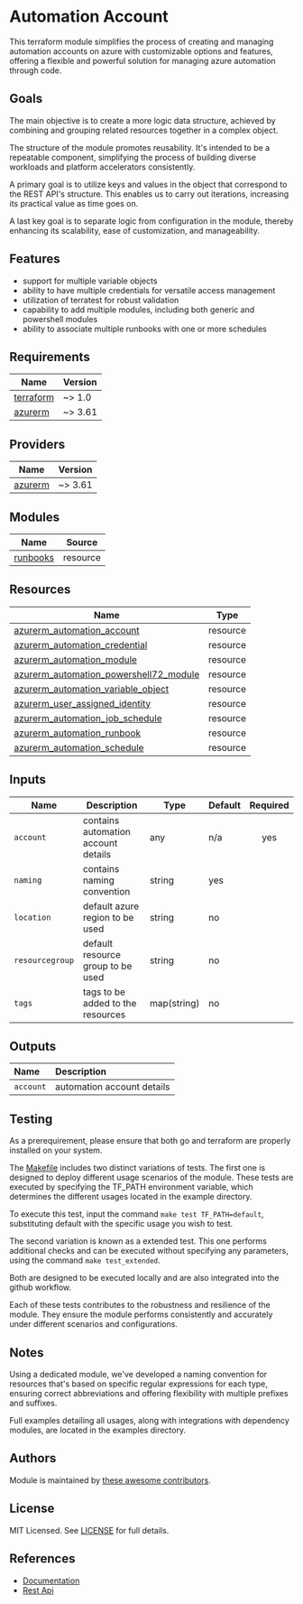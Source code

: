 # Automation Account

This terraform module simplifies the process of creating and managing automation accounts on azure with customizable options and features, offering a flexible and powerful solution for managing azure automation through code.

## Goals

The main objective is to create a more logic data structure, achieved by combining and grouping related resources together in a complex object.

The structure of the module promotes reusability. It's intended to be a repeatable component, simplifying the process of building diverse workloads and platform accelerators consistently.

A primary goal is to utilize keys and values in the object that correspond to the REST API's structure. This enables us to carry out iterations, increasing its practical value as time goes on.

A last key goal is to separate logic from configuration in the module, thereby enhancing its scalability, ease of customization, and manageability.

## Features

- support for multiple variable objects
- ability to have multiple credentials for versatile access management
- utilization of terratest for robust validation
- capability to add multiple modules, including both generic and powershell modules
- ability to associate multiple runbooks with one or more schedules

## Requirements

| Name | Version |
|------|---------|
| <a name="requirement_terraform"></a> [terraform](#requirement\_terraform) | ~> 1.0 |
| <a name="requirement_azurerm"></a> [azurerm](#requirement\_azurerm) | ~> 3.61 |

## Providers

| Name | Version |
|------|---------|
| <a name="provider_azurerm"></a> [azurerm](#provider\_azurerm) | ~> 3.61 |

## Modules

| Name | Source |
|------|--------|
| [runbooks](./modules/runbooks) | resource |

## Resources

| Name | Type |
|------|------|
| [azurerm_automation_account](https://registry.terraform.io/providers/hashicorp/azurerm/latest/docs/resources/automation_account) | resource |
| [azurerm_automation_credential](https://registry.terraform.io/providers/hashicorp/azurerm/latest/docs/resources/automation_credential) | resource |
| [azurerm_automation_module](https://registry.terraform.io/providers/hashicorp/azurerm/latest/docs/resources/automation_module) | resource |
| [azurerm_automation_powershell72_module](https://registry.terraform.io/providers/hashicorp/azurerm/latest/docs/resources/automation_powershell72_module) | resource |
| [azurerm_automation_variable_object](https://registry.terraform.io/providers/hashicorp/azurerm/latest/docs/resources/automation_variable_object) | resource |
| [azurerm_user_assigned_identity](https://registry.terraform.io/providers/hashicorp/azurerm/latest/docs/resources/user_assigned_identity) | resource |
| [azurerm_automation_job_schedule](https://registry.terraform.io/providers/hashicorp/azurerm/latest/docs/resources/automation_job_schedule) | resource |
| [azurerm_automation_runbook](https://registry.terraform.io/providers/hashicorp/azurerm/latest/docs/resources/automation_runbook) | resource |
| [azurerm_automation_schedule](https://registry.terraform.io/providers/hashicorp/azurerm/latest/docs/resources/automation_schedule) | resource |

## Inputs

| Name | Description | Type | Default | Required |
|------|-------------|------|---------|:--------:|
| `account` | contains automation account details | any | n/a | yes |
| `naming` | contains naming convention | string | yes |
| `location` | default azure region to be used | string | no |
| `resourcegroup` | default resource group to be used | string | no |
| `tags` | tags to be added to the resources | map(string) | no |

## Outputs

| Name | Description |
| :-- | :-- |
| `account` | automation account details |

## Testing

As a prerequirement, please ensure that both go and terraform are properly installed on your system.

The [Makefile](Makefile) includes two distinct variations of tests. The first one is designed to deploy different usage scenarios of the module. These tests are executed by specifying the TF_PATH environment variable, which determines the different usages located in the example directory.

To execute this test, input the command ```make test TF_PATH=default```, substituting default with the specific usage you wish to test.

The second variation is known as a extended test. This one performs additional checks and can be executed without specifying any parameters, using the command ```make test_extended```.

Both are designed to be executed locally and are also integrated into the github workflow.

Each of these tests contributes to the robustness and resilience of the module. They ensure the module performs consistently and accurately under different scenarios and configurations.

## Notes

Using a dedicated module, we've developed a naming convention for resources that's based on specific regular expressions for each type, ensuring correct abbreviations and offering flexibility with multiple prefixes and suffixes.

Full examples detailing all usages, along with integrations with dependency modules, are located in the examples directory.

## Authors

Module is maintained by [these awesome contributors](https://github.com/cloudnationhq/terraform-azure-aa/graphs/contributors).

## License

MIT Licensed. See [LICENSE](https://github.com/cloudnationhq/terraform-azure-aa/blob/main/LICENSE) for full details.

## References

- [Documentation](https://learn.microsoft.com/en-us/azure/automation/)
- [Rest Api](https://learn.microsoft.com/en-us/rest/api/automation/)

